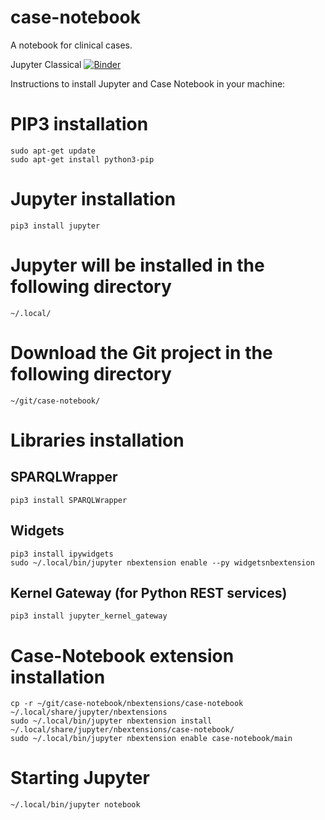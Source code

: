 # case-notebook
A notebook for clinical cases.

Jupyter Classical [![Binder](https://mybinder.org/badge.svg)](https://mybinder.org/v2/gh/santanche/case-notebook/master)

Instructions to install Jupyter and Case Notebook in your machine:

# PIP3 installation
```
sudo apt-get update
sudo apt-get install python3-pip
```

# Jupyter installation
```
pip3 install jupyter
```

# Jupyter will be installed in the following directory
```
~/.local/
```

# Download the Git project in the following directory
```
~/git/case-notebook/
```

# Libraries installation
## SPARQLWrapper
```
pip3 install SPARQLWrapper
```
## Widgets
```
pip3 install ipywidgets
sudo ~/.local/bin/jupyter nbextension enable --py widgetsnbextension
```
## Kernel Gateway (for Python REST services)
```
pip3 install jupyter_kernel_gateway
```

# Case-Notebook extension installation
```
cp -r ~/git/case-notebook/nbextensions/case-notebook ~/.local/share/jupyter/nbextensions
sudo ~/.local/bin/jupyter nbextension install ~/.local/share/jupyter/nbextensions/case-notebook/
sudo ~/.local/bin/jupyter nbextension enable case-notebook/main
```

# Starting Jupyter
```
~/.local/bin/jupyter notebook
```
